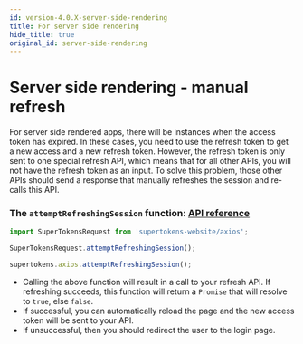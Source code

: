 ```yaml
---
id: version-4.0.X-server-side-rendering
title: For server side rendering
hide_title: true
original_id: server-side-rendering
---
```


# Server side rendering - manual refresh

For server side rendered apps, there will be instances when the access token has expired. In these cases, you need to use the refresh token to get a new access and a new refresh token. However, the refresh token is only sent to one special refresh API, which means that for all other APIs, you will not have the refresh token as an input. To solve this problem, those other APIs should send a response that manually refreshes the session and re-calls this API. 

### The ```attemptRefreshingSession``` function: [API reference](../api-reference/axios#attemptrefreshingsession)

<!--DOCUSAURUS_CODE_TABS-->
<!--Via NPM-->
```ts
import SuperTokensRequest from 'supertokens-website/axios';

SuperTokensRequest.attemptRefreshingSession();
```
<!--Via script tag-->
```js
supertokens.axios.attemptRefreshingSession();
```
<!--END_DOCUSAURUS_CODE_TABS-->

- Calling the above function will result in a call to your refresh API. If refreshing succeeds, this function will return a ```Promise``` that will resolve to ```true```, else ```false```.
- If successful, you can automatically reload the page and the new access token will be sent to your API.
- If unsuccessful, then you should redirect the user to the login page.